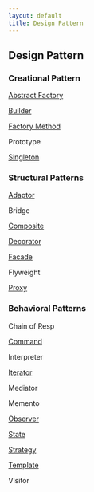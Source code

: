 ```yaml
---
layout: default
title: Design Pattern
---
```

## Design Pattern

### Creational Pattern
[Abstract Factory](/2017/05/03/abstract-factory/)

[Builder](/2017/06/29/builder/)

[Factory Method](/2017/04/28/factory-method/)

Prototype

[Singleton](/2017/05/19/singleton/)

### Structural Patterns
[Adaptor](/2017/07/14/adaptor/)

Bridge

[Composite](/2017/06/20/composite/)

[Decorator](/2017/04/18/decorator/)

[Facade](/2017/08/04/facade/)

Flyweight

[Proxy](/2017/10/06/proxy/)

### Behavioral Patterns

Chain of Resp

[Command](/2017/07/06/command/)

Interpreter

[Iterator](/2017/06/13/iterator/)

Mediator

Memento

[Observer](/2017/04/12/observer/)

[State](/2017/05/30/state/)

[Strategy](/2017/04/07/strategy/)

[Template](/2017/09/12/template/)

Visitor
